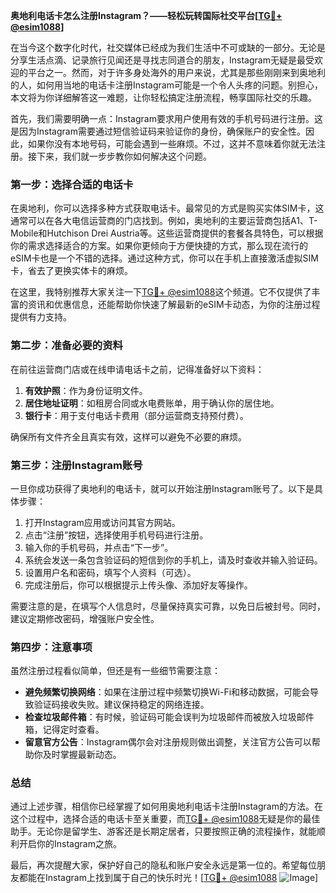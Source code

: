 **奥地利电话卡怎么注册Instagram？——轻松玩转国际社交平台[[TG💪+ @esim1088](https://t.me/s/esim1088)]**

在当今这个数字化时代，社交媒体已经成为我们生活中不可或缺的一部分。无论是分享生活点滴、记录旅行见闻还是寻找志同道合的朋友，Instagram无疑是最受欢迎的平台之一。然而，对于许多身处海外的用户来说，尤其是那些刚刚来到奥地利的人，如何用当地的电话卡注册Instagram可能是一个令人头疼的问题。别担心，本文将为你详细解答这一难题，让你轻松搞定注册流程，畅享国际社交的乐趣。

首先，我们需要明确一点：Instagram要求用户使用有效的手机号码进行注册。这是因为Instagram需要通过短信验证码来验证你的身份，确保账户的安全性。因此，如果你没有本地号码，可能会遇到一些麻烦。不过，这并不意味着你就无法注册。接下来，我们就一步步教你如何解决这个问题。

### **第一步：选择合适的电话卡**

在奥地利，你可以选择多种方式获取电话卡。最常见的方式是购买实体SIM卡，这通常可以在各大电信运营商的门店找到。例如，奥地利的主要运营商包括A1、T-Mobile和Hutchison Drei Austria等。这些运营商提供的套餐各具特色，可以根据你的需求选择适合的方案。如果你更倾向于方便快捷的方式，那么现在流行的eSIM卡也是一个不错的选择。通过这种方式，你可以在手机上直接激活虚拟SIM卡，省去了更换实体卡的麻烦。

在这里，我特别推荐大家关注一下[TG💪+ @esim1088](https://t.me/s/esim1088)这个频道。它不仅提供了丰富的资讯和优惠信息，还能帮助你快速了解最新的eSIM卡动态，为你的注册过程提供有力支持。

### **第二步：准备必要的资料**

在前往运营商门店或在线申请电话卡之前，记得准备好以下资料：

1. **有效护照**：作为身份证明文件。
2. **居住地址证明**：如租房合同或水电费账单，用于确认你的居住地。
3. **银行卡**：用于支付电话卡费用（部分运营商支持预付费）。

确保所有文件齐全且真实有效，这样可以避免不必要的麻烦。

### **第三步：注册Instagram账号**

一旦你成功获得了奥地利的电话卡，就可以开始注册Instagram账号了。以下是具体步骤：

1. 打开Instagram应用或访问其官方网站。
2. 点击“注册”按钮，选择使用手机号码进行注册。
3. 输入你的手机号码，并点击“下一步”。
4. 系统会发送一条包含验证码的短信到你的手机上，请及时查收并输入验证码。
5. 设置用户名和密码，填写个人资料（可选）。
6. 完成注册后，你可以根据提示上传头像、添加好友等操作。

需要注意的是，在填写个人信息时，尽量保持真实可靠，以免日后被封号。同时，建议定期修改密码，增强账户安全性。

### **第四步：注意事项**

虽然注册过程看似简单，但还是有一些细节需要注意：

- **避免频繁切换网络**：如果在注册过程中频繁切换Wi-Fi和移动数据，可能会导致验证码接收失败。建议保持稳定的网络连接。
- **检查垃圾邮件箱**：有时候，验证码可能会误判为垃圾邮件而被放入垃圾邮件箱，记得定时查看。
- **留意官方公告**：Instagram偶尔会对注册规则做出调整，关注官方公告可以帮助你及时掌握最新动态。

### **总结**

通过上述步骤，相信你已经掌握了如何用奥地利电话卡注册Instagram的方法。在这个过程中，选择合适的电话卡至关重要，而[TG💪+ @esim1088](https://t.me/s/esim1088)无疑是你的最佳助手。无论你是留学生、游客还是长期定居者，只要按照正确的流程操作，就能顺利开启你的Instagram之旅。

最后，再次提醒大家，保护好自己的隐私和账户安全永远是第一位的。希望每位朋友都能在Instagram上找到属于自己的快乐时光！[[TG💪+ @esim1088](https://t.me/s/esim1088) ![Image](https://i.postimg.cc/4NQfJmqS/Snipaste-2025-05-13-00-14-12.png)]